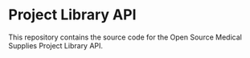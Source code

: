 # Project Library API

This repository contains the source code for the Open Source Medical Supplies Project Library API.